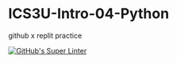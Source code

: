 # ICS3U-Intro-04-Python
github x replit practice

[![GitHub's Super Linter](https://github.com/Aidan-Lalonde-Novales/ICS3U-Intro-04-Python/workflows/GitHub's%20Super%20Linter/badge.svg)](https://github.com/Aidan-Lalonde-Novales/ICS3U-Intro-04-Python/actions)
